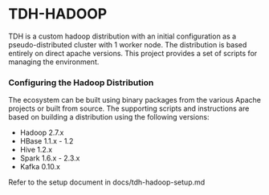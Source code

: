 TDH-HADOOP
===========

  TDH is a custom hadoop distribution with an initial configuration as a
pseudo-distributed cluster with 1 worker node. The distribution is based
entirely on direct apache versions. This project provides a set of scripts
for managing the environment.


### Configuring the Hadoop Distribution

  The ecosystem can be built using binary packages from the various
Apache projects or built from source. The supporting scripts and
instructions are based on building a distribution using the following
versions:

- Hadoop 2.7.x
- HBase  1.1.x - 1.2
- Hive   1.2.x
- Spark  1.6.x - 2.3.x
- Kafka  0.10.x

Refer to the setup document in docs/tdh-hadoop-setup.md


